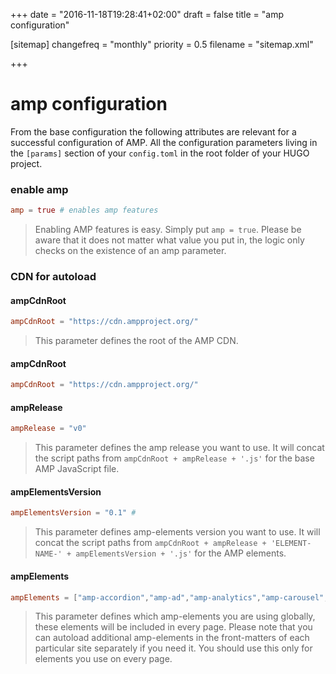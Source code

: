+++
date = "2016-11-18T19:28:41+02:00"
draft = false
title = "amp configuration"

[sitemap]
  changefreq = "monthly"
  priority = 0.5
  filename = "sitemap.xml"
  
+++

# amp configuration

From the base configuration the following attributes are relevant for a successful configuration of AMP. All the configuration parameters living in the `[params]` section of your `config.toml` in the root folder of your HUGO project.

### enable amp

```toml
amp = true # enables amp features
```

> Enabling AMP features is easy. Simply put `amp = true`. Please be aware that it does not matter what value you put in, the logic only checks on the existence of an amp parameter.

### CDN for autoload

#### ampCdnRoot

```toml
ampCdnRoot = "https://cdn.ampproject.org/"
```

>  This parameter defines the root of the AMP CDN.

#### ampCdnRoot

```toml
ampCdnRoot = "https://cdn.ampproject.org/"
```

#### ampRelease

```toml
ampRelease = "v0"
```

>  This parameter defines the amp release you want to use. It will concat the script paths from `ampCdnRoot + ampRelease + '.js'` for the base AMP JavaScript file.

#### ampElementsVersion

```toml
ampElementsVersion = "0.1" # 
```

>  This parameter defines amp-elements version you want to use. It will concat the script paths from `ampCdnRoot + ampRelease + 'ELEMENT-NAME-' + ampElementsVersion + '.js'` for the AMP elements.


#### ampElements

```toml
ampElements = ["amp-accordion","amp-ad","amp-analytics","amp-carousel","amp-iframe","amp-app-banner","amp-dynamic-css-classes","amp-form","amp-fx-flying-carpet","amp-image-lightbox","amp-lightbox","amp-sidebar","amp-social-share","amp-sticky-ad","amp-user-notification"]
```

>  This parameter defines which amp-elements you are using globally, these elements will be included in every page. Please note that you can autoload additional amp-elements in the front-matters of each particular site separately if you need it. You should use this only for elements you use on every page.